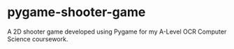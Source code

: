 # pygame-shooter-game

A 2D shooter game developed using Pygame for my A-Level OCR Computer Science coursework.

